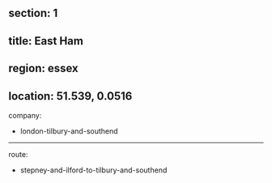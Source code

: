 section: 1
----
title: East Ham
----
region: essex
----
location: 51.539, 0.0516
----
company:
- london-tilbury-and-southend
----
route:
- stepney-and-ilford-to-tilbury-and-southend
